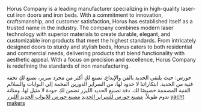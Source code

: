 Horus Company is a leading manufacturer specializing in high-quality laser-cut iron doors and iron beds. With a commitment to innovation, craftsmanship, and customer satisfaction, Horus has established itself as a trusted name in the industry. The company combines modern laser technology with superior materials to create durable, elegant, and customizable iron products that meet the highest standards. From intricately designed doors to sturdy and stylish beds, Horus caters to both residential and commercial needs, delivering products that blend functionality with aesthetic appeal. With a focus on precision and excellence, Horus Company is redefining the standards of iron manufacturing.


حورس: حيث يلتقي الحديد بالفن والإبداع. نصنع لكِ أكثر من مجرد سرير، نصنع لكِ تحفة فنية من الحديد. ابتكاراتنا لا حدود لها، من السراير الدورين الفخمة إلى البوابات والسلالم الفنية المصممة خصيصًا لك. دقة تصنيع الحديد الليزر تضمن لكِ جودة لا مثيل لها، ومتانة تدوم طويلاً.
<a href="https://ironbeds.shop/">مصنع حورس للسراير الحديد</a>
<a href="https://ironbeds.shop/%D8%A7%D8%A8%D9%88%D8%A7%D8%A8-%D8%AD%D8%AF%D9%8A%D8%AF-%D9%84%D9%8A%D8%B2%D8%B1/">مصنع حورس للابواب الحديد الليزر</a>
<a href="https://nefartiti.com/">yacht makers</a>


